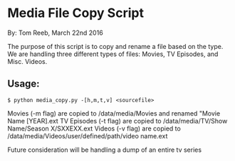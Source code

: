 # Media File Copy Script
By: Tom Reeb, March 22nd 2016

The purpose of this script is to copy and rename a file based on the type.
We are handling three different types of files: Movies, TV Episodes, and Misc. Videos.

## Usage: 
    $ python media_copy.py -[h,m,t,v] <sourcefile>

Movies (-m flag) are copied to /data/media/Movies and renamed "Movie Name [YEAR].ext
TV Episodes (-t flag) are copied to /data/media/TV/Show Name/Season X/SXXEXX.ext
Videos (-v flag) are copied to /data/media/Videos/user/defined/path/video name.ext

Future consideration will be handling a dump of an entire tv series